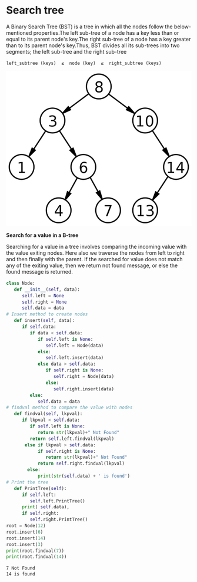 # Search tree

A Binary Search Tree (BST) is a tree in which all the nodes follow the below-mentioned properties.The left sub-tree of a node has a key less than or equal to its parent node's key.The right sub-tree of a node has a key greater than to its parent node's key.Thus, BST divides all its sub-trees into two segments; the left sub-tree and the right sub-tree

```
left_subtree (keys)  ≤  node (key)  ≤  right_subtree (keys)
```
![Untitled](./SearchTree.png)

****Search for a value in a B-tree****

Searching for a value in a tree involves comparing the incoming value with the value exiting nodes. Here also we traverse the nodes from left to right and then finally with the parent. If the searched for value does not match any of the exiting value, then we return not found message, or else the found message is returned.

```python
class Node:
   def __init__(self, data):
      self.left = None
      self.right = None
      self.data = data
# Insert method to create nodes
   def insert(self, data):
      if self.data:
         if data < self.data:
            if self.left is None:
               self.left = Node(data)
            else:
               self.left.insert(data)
            else data > self.data:
               if self.right is None:
                  self.right = Node(data)
               else:
                  self.right.insert(data)
         else:
            self.data = data
# findval method to compare the value with nodes
   def findval(self, lkpval):
      if lkpval < self.data:
         if self.left is None:
            return str(lkpval)+" Not Found"
         return self.left.findval(lkpval)
       else if lkpval > self.data:
            if self.right is None:
               return str(lkpval)+" Not Found"
            return self.right.findval(lkpval)
        else:
            print(str(self.data) + ' is found')
# Print the tree
   def PrintTree(self):
      if self.left:
         self.left.PrintTree()
      print( self.data),
      if self.right:
         self.right.PrintTree()
root = Node(12)
root.insert(6)
root.insert(14)
root.insert(3)
print(root.findval(7))
print(root.findval(14))
```

```
7 Not Found
14 is found
```